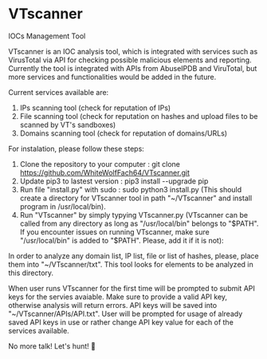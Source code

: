 # VTscanner
IOCs Management Tool

VTscanner is an IOC analysis tool, which is integrated with services such as VirusTotal via API for checking possible malicious elements and reporting. Currently the tool is integrated with APIs from AbuseIPDB and ViruTotal, but more services and functionalities would be added in the future.

Current services available are:
1. IPs scanning tool (check for reputation of IPs)
2. File scanning tool (check for reputation on hashes and upload files to be scanned by VT's sandboxes)
3. Domains scanning tool (check for reputation of domains/URLs)

For instalation, please follow these steps:
1. Clone the repository to your computer :      git clone https://github.com/WhiteWolfFach64/VTscanner.git
2. Update pip3 to lastest version :    pip3 install --upgrade pip
3. Run file "install.py" with sudo :   sudo python3 install.py
(This should create a directory for VTscanner tool in path "~/VTscanner" and install program in /usr/local/bin).
4. Run "VTscanner" by simply typying VTscanner.py (VTscanner can be called from any directory as long as "/usr/local/bin" belongs to "$PATH". If you encounter issues on running VTscanner, make sure "/usr/local/bin" is added to "$PATH". Please, add it if it is not):

In order to analyze any domain list, IP list, file or list of hashes, please, place them into "~/VTscanner/txt". This tool looks for elements to be analyzed in this directory.

When user runs VTscanner for the first time will be prompted to submit API keys for the servies avaiable. Make sure to provide a valid API key, otherwise analysis will return errors. API keys will be saved into "~/VTscanner/APIs/API.txt". User will be prompted for usage of already saved API keys in use or rather change API key value for each of the services available.

No more talk! Let's hunt! 
                          🐺

